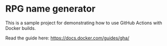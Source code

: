 # RPG name generator

This is a sample project for demonstrating how to use GitHub Actions with
Docker builds.  

Read the guide here: <https://docs.docker.com/guides/gha/>
